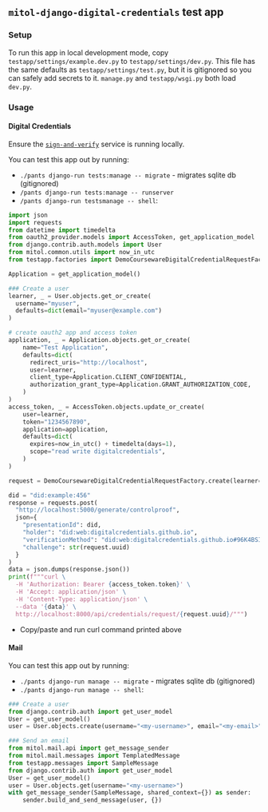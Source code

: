 `mitol-django-digital-credentials` test app
---

### Setup

To run this app in local development mode, copy `testapp/settings/example.dev.py` to  `testapp/settings/dev.py`. This file has the same defaults as `testapp/settings/test.py`, but it is gitignored so you can safely add secrets to it. `manage.py` and `testapp/wsgi.py` both load `dev.py`.

### Usage

#### Digital Credentials

Ensure the [`sign-and-verify`](https://github.com/digitalcredentials/sign-and-verify) service is running locally.

You can test this app out by running:

- `./pants django-run tests:manage -- migrate` - migrates sqlite db (gitignored)
- `/pants django-run tests:manage -- runserver`
- `/pants django-run testsmanage -- shell`:

```python
import json
import requests
from datetime import timedelta
from oauth2_provider.models import AccessToken, get_application_model
from django.contrib.auth.models import User
from mitol.common.utils import now_in_utc
from testapp.factories import DemoCoursewareDigitalCredentialRequestFactory

Application = get_application_model()

### Create a user
learner, _ = User.objects.get_or_create(
  username="myuser",
  defaults=dict(email="myuser@example.com")
)

# create oauth2 app and access token
application, _ = Application.objects.get_or_create(
    name="Test Application",
    defaults=dict(
      redirect_uris="http://localhost",
      user=learner,
      client_type=Application.CLIENT_CONFIDENTIAL,
      authorization_grant_type=Application.GRANT_AUTHORIZATION_CODE,
    )
)
access_token, _ = AccessToken.objects.update_or_create(
    user=learner,
    token="1234567890",
    application=application,
    defaults=dict(
      expires=now_in_utc() + timedelta(days=1),
      scope="read write digitalcredentials",
    )
)

request = DemoCoursewareDigitalCredentialRequestFactory.create(learner=learner)

did = "did:example:456"
response = requests.post(
  "http://localhost:5000/generate/controlproof",
  json={
    "presentationId": did,
    "holder": "did:web:digitalcredentials.github.io",
    "verificationMethod": "did:web:digitalcredentials.github.io#96K4BSIWAkhcclKssb8yTWMQSz4QzPWBy-JsAFlwoIs",
    "challenge": str(request.uuid)
  }
)
data = json.dumps(response.json())
print(f"""curl \
  -H 'Authorization: Bearer {access_token.token}' \
  -H 'Accept: application/json' \
  -H 'Content-Type: application/json' \
  --data '{data}' \
  http://localhost:8000/api/credentials/request/{request.uuid}/""")
```

- Copy/paste and run curl command printed above


#### Mail

You can test this app out by running:

- `./pants django-run manage -- migrate` - migrates sqlite db (gitignored)
- `./pants django-run manage -- shell`:

```python
### Create a user
from django.contrib.auth import get_user_model
User = get_user_model()
user = User.objects.create(username="<my-username>", email="<my-email>")
```
```python
### Send an email
from mitol.mail.api import get_message_sender
from mitol.mail.messages import TemplatedMessage
from testapp.messages import SampleMessage
from django.contrib.auth import get_user_model
User = get_user_model()
user = User.objects.get(username="<my-username>")
with get_message_sender(SampleMessage, shared_context={}) as sender:
    sender.build_and_send_message(user, {})
```
